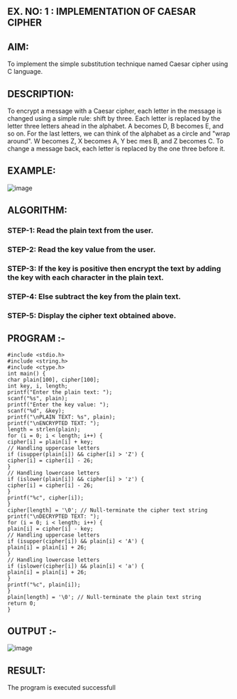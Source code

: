 ## EX. NO: 1 : IMPLEMENTATION OF CAESAR CIPHER
 

## AIM:

To implement the simple substitution technique named Caesar cipher using C language.

## DESCRIPTION:

To encrypt a message with a Caesar cipher, each letter in the message is changed using a simple rule: shift by three. Each letter is replaced by the letter three letters ahead in the alphabet. A becomes D, B becomes E, and so on. For the last letters, we can think of the
alphabet as a circle and "wrap around". W becomes Z, X becomes A, Y bec mes B, and Z
becomes C. To change a message back, each letter is replaced by the one three before it.

## EXAMPLE:



![image](https://github.com/Hemamanigandan/CNS/assets/149653568/eb9c6c43-8c80-4cdd-b9d4-91705a311c79)


## ALGORITHM:

### STEP-1: Read the plain text from the user.
### STEP-2: Read the key value from the user.
### STEP-3: If the key is positive then encrypt the text by adding the key with each character in the plain text.
### STEP-4: Else subtract the key from the plain text.
### STEP-5: Display the cipher text obtained above.


## PROGRAM :-
```
#include <stdio.h>
#include <string.h>
#include <ctype.h>
int main() {
char plain[100], cipher[100];
int key, i, length;
printf("Enter the plain text: ");
scanf("%s", plain);
printf("Enter the key value: ");
scanf("%d", &key);
printf("\nPLAIN TEXT: %s", plain);
printf("\nENCRYPTED TEXT: ");
length = strlen(plain);
for (i = 0; i < length; i++) {
cipher[i] = plain[i] + key;
// Handling uppercase letters
if (isupper(plain[i]) && cipher[i] > 'Z') {
cipher[i] = cipher[i] - 26;
}
// Handling lowercase letters
if (islower(plain[i]) && cipher[i] > 'z') {
cipher[i] = cipher[i] - 26;
}
printf("%c", cipher[i]);
}
cipher[length] = '\0'; // Null-terminate the cipher text string
printf("\nDECRYPTED TEXT: ");
for (i = 0; i < length; i++) {
plain[i] = cipher[i] - key;
// Handling uppercase letters
if (isupper(cipher[i]) && plain[i] < 'A') {
plain[i] = plain[i] + 26;
}
// Handling lowercase letters
if (islower(cipher[i]) && plain[i] < 'a') {
plain[i] = plain[i] + 26;
}
printf("%c", plain[i]);
}
plain[length] = '\0'; // Null-terminate the plain text string
return 0;
}
```


## OUTPUT :-
![image](https://github.com/user-attachments/assets/60e1d92f-7012-433a-9dc7-e763e1a98fdd)

## RESULT:
The program is executed successfull

